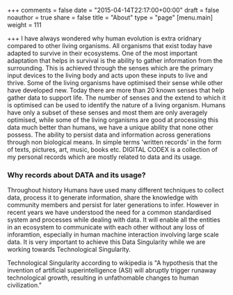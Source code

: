 +++
comments = false
date = "2015-04-14T22:17:00+00:00"
draft = false
noauthor = true
share = false
title = "About"
type = "page"
[menu.main]
weight = 111

+++
I have always wondered why human evolution is extra oridnary compared to other living organisms. All organisms that exist today have adapted to survive in their ecosystems. One of the most important adaptation that helps in survival is the ability to gather information from the surrounding. This is achieved through the senses which are the primary input devices to the living body and acts upon these inputs to live and thrive. Some of the living organisms have optimised their sense while other have developed new. Today there are more than 20 known senses that help gather data to support life. The number of senses and the extend to which it is optimised can be used to identify the nature of a living organism. Humans have only a subset of these senses and most them are only averagely optimised, while some of the living organisms are good at processing this data much better than humans, we have a unique ability that none other possess. The ability to persist data and information across generations through non biological means. In simple terms 'written records' in the form of texts, pictures, art, music, books etc. DIGITAL CODEX is a collection of my personal records which are mostly related to data and its usage.

### Why records about DATA and its usage?
Throughout history Humans have used many different techniques to collect data, process it to generate information, share the knowledge with community members and persist for later generations to infer. However in recent years we have understood the need for a common standardised system and processes while dealing with data. It will enable all the entities in an ecosystem to communicate with each other without any loss of inforamtion, especially in human machine interaction involving large scale data. It is very important to achieve this Data Singularity while we are working towards Technological Singularity.

 Technological Singularity according to wikipedia is "A hypothesis that the invention of artificial superintelligence (ASI) will abruptly trigger runaway technological growth, resulting in unfathomable changes to human civilization."

